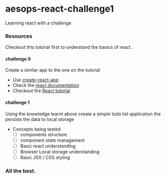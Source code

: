 # aesops-react-challenge1
Learning react with a challenge

### Resources
Checkout this tutorial first to understand the basics of react.

#### challenge 0
Create a similar app to the one on the tutorial 
 - Use [create-react-app](https://create-react-app.dev/)
 - Check the [react documentation](https://reactjs.org/)
 - Checkout the [React tutorial](https://www.youtube.com/watch?v=w7ejDZ8SWv8&t=604s&ab_channel=TraversyMedia)

#### challenge 1
Using the knowledge learnt above create a simple todo list application the persists the data to local storage

 - Concepts being tested
      - [ ] components structure
      - [ ] component state management
      - [ ] Basic react understanding
      - [ ] Browser Local storage understanding
      - [ ] Basic JSX / CSS styling
      
### All the best.
